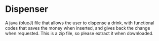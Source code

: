 # Dispenser
A java (blueJ) file that allows the user to dispense a drink, with functional codes that saves the money when inserted, and gives back the change when requested.
This is a zip file, so please extract it when downloaded.
